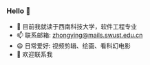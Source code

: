 ### Hello 👋
- 🔭 目前我就读于西南科技大学，软件工程专业
- 📫 联系邮箱: zhongying@mails.swust.edu.cn
- 😄 日常爱好: 视频剪辑、绘画、看科幻电影
- 🌱 欢迎联系我

<!--
**zzhongying/zzhongying** is a ✨ _special_ ✨ repository because its `README.md` (this file) appears on your GitHub profile.

Here are some ideas to get you started:

- 🔭 I’m currently working on ...
- 🌱 I’m currently learning ...
- 👯 I’m looking to collaborate on ...
- 🤔 I’m looking for help with ...
- 💬 Ask me about ...
- 📫 How to reach me: ...
- 😄 Pronouns: ...
- ⚡ Fun fact: ...
-->
